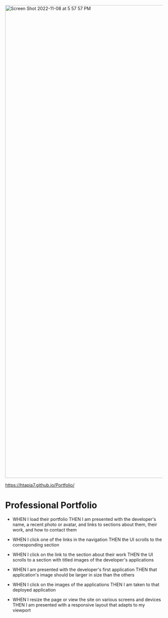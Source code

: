 <img width="1512" alt="Screen Shot 2022-11-08 at 5 57 57 PM" src="https://user-images.githubusercontent.com/112591915/200718048-051f3782-1088-49d5-88c9-4b04915ec4d7.png">


https://htapia7.github.io/Portfolio/

# Professional Portfolio

* WHEN I load their portfolio THEN I am presented with the developer's name, a recent photo or     avatar, and links to sections about them, their work, and how to contact them

* WHEN I click one of the links in the navigation THEN the UI scrolls to the corresponding section

* WHEN I click on the link to the section about their work THEN the UI scrolls to a section with titled images of the developer's applications

* WHEN I am presented with the developer's first application THEN that application's image should be larger in size than the others

* WHEN I click on the images of the applications THEN I am taken to that deployed application

* WHEN I resize the page or view the site on various screens and devices THEN I am presented with a responsive layout that adapts to my viewport
